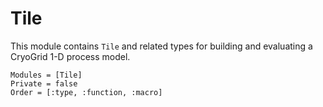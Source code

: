 # Tile

This module contains `Tile` and related types for building and evaluating a CryoGrid 1-D process model.

```@autodocs
Modules = [Tile]
Private = false
Order = [:type, :function, :macro]
```
